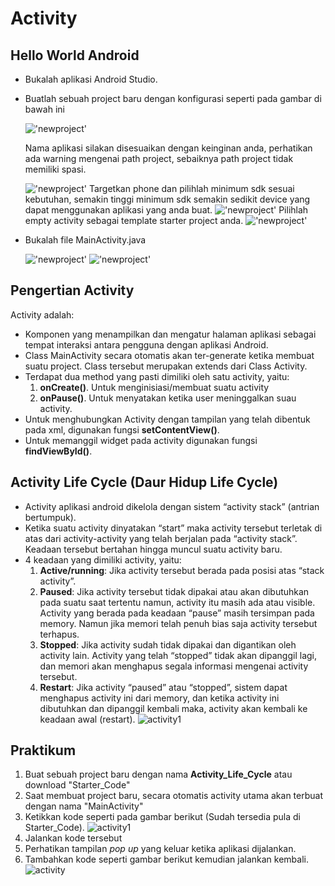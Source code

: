 # Activity 
## Hello World Android
- Bukalah aplikasi Android Studio.
- Buatlah sebuah project baru dengan konfigurasi seperti pada gambar di bawah ini

  !['newproject'](images/02-newproject.png)

  Nama aplikasi silakan disesuaikan dengan keinginan anda, perhatikan ada warning mengenai path project, sebaiknya path project tidak memiliki spasi.

  !['newproject'](images/02-newproject-step2.png)
  Targetkan phone dan pilihlah minimum sdk sesuai kebutuhan, semakin tinggi minimum sdk semakin sedikit device yang dapat menggunakan aplikasi yang anda buat.
  !['newproject'](images/02-newproject-step3.png)
  Pilihlah empty activity sebagai template starter project anda.
  !['newproject'](images/02-newproject-step4.png)

* Bukalah file MainActivity.java

  !['newproject'](images/02-newproject-step5.png)
  !['newproject'](images/02-newproject-step6.png)

## Pengertian Activity
Activity adalah:
-	Komponen yang menampilkan dan mengatur halaman aplikasi sebagai tempat interaksi antara pengguna dengan aplikasi Android.
-	Class MainActivity secara otomatis akan ter-generate ketika membuat suatu project. Class tersebut merupakan extends dari Class Activity.
-	Terdapat dua method yang pasti dimiliki oleh satu activity, yaitu:
    1. **onCreate()**. Untuk menginisiasi/membuat suatu activity
    2. **onPause()**. Untuk menyatakan ketika user meninggalkan suau activity.
-	Untuk menghubungkan Activity dengan tampilan yang telah dibentuk pada xml, digunakan fungsi **setContentView()**.
-	Untuk memanggil widget pada activity digunakan fungsi **findViewById()**.

## Activity Life Cycle (Daur Hidup Life Cycle)
-	Activity aplikasi android dikelola dengan sistem “activity stack” (antrian bertumpuk).
-	Ketika suatu activity dinyatakan “start” maka activity tersebut terletak di atas dari activity-activity yang telah berjalan pada “activity stack”. Keadaan tersebut bertahan hingga muncul suatu activity baru.
-	4 keadaan yang dimiliki activity, yaitu:
    1.	**Active/running**: Jika activity tersebut berada pada posisi atas “stack activity”.
    2. **Paused**: Jika activity tersebut tidak dipakai atau akan dibutuhkan pada suatu saat tertentu namun, activity itu masih ada atau visible. Activity yang berada pada keadaan “pause” masih tersimpan pada memory. Namun jika memori telah penuh bias saja activity tersebut terhapus. 
    3. **Stopped**: Jika activity sudah tidak dipakai dan digantikan oleh activity lain. Activity yang telah “stopped” tidak akan dipanggil lagi, dan memori akan menghapus segala informasi mengenai activity tersebut. 
    4. **Restart**: Jika activity “paused” atau “stopped”, sistem dapat menghapus activity ini dari memory, dan ketika activity ini dibutuhkan dan dipanggil kembali maka, activity akan kembali ke keadaan awal (restart).
![activity1](images/life_cyccle_activity.png)

## Praktikum 

1. Buat sebuah project baru dengan nama **Activity_Life_Cycle** atau download "Starter_Code"
2. Saat membuat project baru, secara otomatis activity utama akan terbuat dengan nama "MainActivity"
3. Ketikkan kode seperti pada gambar berikut (Sudah tersedia pula di Starter_Code).
    ![activity1](images/activity1.JPG)
4. Jalankan kode tersebut
5. Perhatikan tampilan *pop up* yang keluar ketika aplikasi dijalankan.
6. Tambahkan kode seperti gambar berikut kemudian jalankan kembali.
  ![activity](images/avtivity2.JPG)


